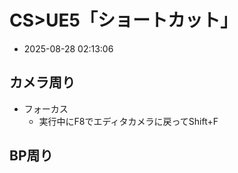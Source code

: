
# CS>UE5「ショートカット」

- 2025-08-28 02:13:06

## カメラ周り

- フォーカス
    - 実行中にF8でエディタカメラに戻ってShift+F

## BP周り

